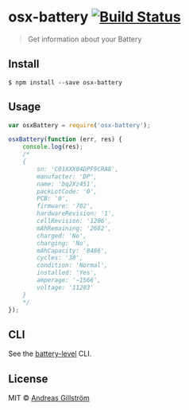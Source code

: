 # osx-battery [![Build Status](https://travis-ci.org/gillstrom/osx-battery.svg?branch=master)](https://travis-ci.org/gillstrom/osx-battery)

> Get information about your Battery


## Install

```
$ npm install --save osx-battery
```


## Usage

```js
var osxBattery = require('osx-battery');

osxBattery(function (err, res) {
	console.log(res);
	/*
	{ 
		sn: 'C01XXX04DPF9CRA8',
		manufacter: 'DP',
		name: 'bq2Xz451',
		packLotCode: '0',
		PCB: '0',
		firmware: '702',
		hardwareRevision: '1',
		cellRevision: '1206',
		mAhRemaining: '2682',
		charged: 'No',
		charging: 'No',
		mAhCapacity: '8486',
		cycles: '38',
		condition: 'Normal',
		installed: 'Yes',
		amperage: '−1566',
		voltage: '11203' 
	}
	*/
});
```


## CLI

See the [battery-level](https://github.com/gillstrom/battery-level) CLI.


## License

MIT © [Andreas Gillström](http://github.com/gillstrom)
